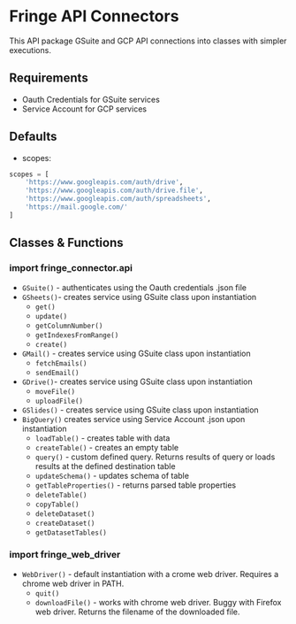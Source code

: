 # Fringe API Connectors
This API package GSuite and GCP API connections into classes with simpler executions. 

## Requirements
- Oauth Credentials for GSuite services
- Service Account for GCP services

## Defaults
- scopes:
```python
scopes = [
    'https://www.googleapis.com/auth/drive',
    'https://www.googleapis.com/auth/drive.file',
    'https://www.googleapis.com/auth/spreadsheets',
    'https://mail.google.com/'
]
```

## Classes & Functions
### import fringe_connector.api
- `GSuite()` - authenticates using the Oauth credentials .json file
- `GSheets()`- creates service using GSuite class upon instantiation
    - `get()`
    - `update()`
    - `getColumnNumber()`
    - `getIndexesFromRange()`
    - `create()`
- `GMail()` - creates service using GSuite class upon instantiation
    - `fetchEmails()`
    - `sendEmail()`
- `GDrive()`- creates service using GSuite class upon instantiation
    - `moveFile()`
    - `uploadFile()`
- `GSlides()` - creates service using GSuite class upon instantiation
- `BigQuery()` creates service using Service Account .json upon instantiation
    - `loadTable()` - creates table with data
    - `createTable()` - creates an empty table
    - `query()` - custom defined query. Returns results of query or loads results at the defined destination table
    - `updateSchema()` - updates schema of table
    - `getTableProperties()` - returns parsed table properties
    - `deleteTable()`
    - `copyTable()`
    - `deleteDataset()`
    - `createDataset()`
    - `getDatasetTables()`

### import fringe_web_driver
- `WebDriver()` - default instantiation with a crome web driver. Requires a chrome web driver in PATH.
    - `quit()`
    - `downloadFile()` - works with chrome web driver. Buggy with Firefox web driver. Returns the filename of the downloaded file. 
